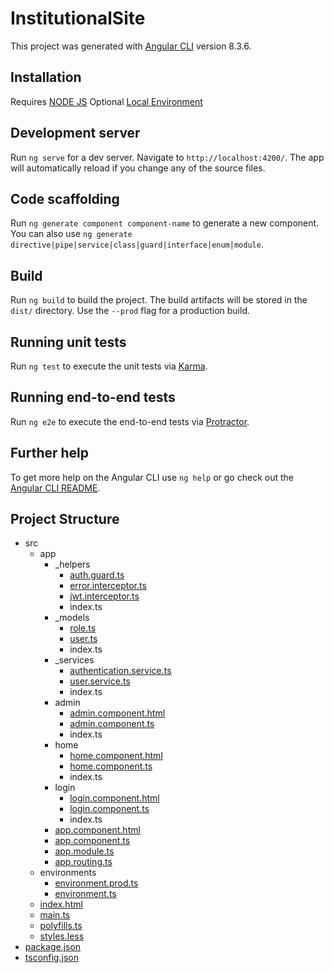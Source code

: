 # InstitutionalSite

This project was generated with [Angular CLI](https://github.com/angular/angular-cli) version 8.3.6.

## Installation

Requires [NODE JS](https://nodejs.org/en/)
Optional [Local Environment](https://angular.io/guide/setup-local)

## Development server

Run `ng serve` for a dev server. Navigate to `http://localhost:4200/`. The app will automatically reload if you change any of the source files.

## Code scaffolding

Run `ng generate component component-name` to generate a new component. You can also use `ng generate directive|pipe|service|class|guard|interface|enum|module`.

## Build

Run `ng build` to build the project. The build artifacts will be stored in the `dist/` directory. Use the `--prod` flag for a production build.

## Running unit tests

Run `ng test` to execute the unit tests via [Karma](https://karma-runner.github.io).

## Running end-to-end tests

Run `ng e2e` to execute the end-to-end tests via [Protractor](http://www.protractortest.org/).

## Further help

To get more help on the Angular CLI use `ng help` or go check out the [Angular CLI README](https://github.com/angular/angular-cli/blob/master/README.md).

## Project Structure
<ul>
	<li>src
	<ul>
		<li>app
		<ul>
			<li>_helpers
			<ul>
				<li><a href="#auth-guard-ts">auth.guard.ts</a></li>
				<li><a href="#error-interceptor-ts">error.interceptor.ts</a></li>
				<li><a href="#jwt-interceptor-ts">jwt.interceptor.ts</a></li>
				<li>index.ts</li>
			</ul>
			</li>
			<li>_models
			<ul>
				<li><a href="#role-ts">role.ts</a></li>
				<li><a href="#user-ts">user.ts</a></li>
				<li>index.ts</li>
			</ul>
			</li>
			<li>_services
			<ul>
				<li><a href="#authentication-service-ts">authentication.service.ts</a></li>
				<li><a href="#user-service-ts">user.service.ts</a></li>
				<li>index.ts</li>
			</ul>
			</li>
			<li>admin
			<ul>
				<li><a href="#admin-component-html">admin.component.html</a></li>
				<li><a href="#admin-component-ts">admin.component.ts</a></li>
				<li>index.ts</li>
			</ul>
			</li>
			<li>home
			<ul>
				<li><a href="#home-component-html">home.component.html</a></li>
				<li><a href="#home-component-ts">home.component.ts</a></li>
				<li>index.ts</li>
			</ul>
			</li>
			<li>login
			<ul>
				<li><a href="#login-component-html">login.component.html</a></li>
				<li><a href="#login-component-ts">login.component.ts</a></li>
				<li>index.ts</li>
			</ul>
			</li>
			<li><a href="#app-component-html">app.component.html</a></li>
			<li><a href="#app-component-ts">app.component.ts</a></li>
			<li><a href="#app-module-ts">app.module.ts</a></li>
			<li><a href="#app-routing-ts">app.routing.ts</a></li>
		</ul>
		</li>
		<li>environments
		<ul>
			<li><a href="#environment-prod-ts">environment.prod.ts</a></li>
			<li><a href="#environment-ts">environment.ts</a></li>
		</ul>
		</li>
		<li><a href="#index-html">index.html</a></li>
		<li><a href="#main-ts">main.ts</a></li>
		<li><a href="#polyfills-ts">polyfills.ts</a></li>
		<li><a href="#styles-less">styles.less</a></li>
	</ul>
	</li>
	<li><a href="#package-json">package.json</a></li>
	<li><a href="#tsconfig-json">tsconfig.json</a></li>
</ul>
